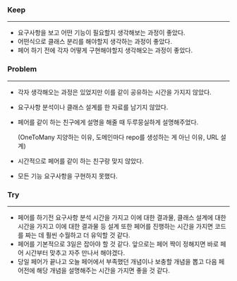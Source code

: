 ### Keep

---

- 요구사항을 보고 어떤 기능이 필요할지 생각해보는 과정이 좋았다.
- 어떤식으로 클래스 분리를 해야할지 생각하는 과정이 좋았다.
- 페어 하기 전에 각자 어떻게 구현해야할지 생각해오는 과정이 좋았다.

### Problem

---

- 각자 생각해오는 과정은 있었지만 이를 같이 공유하는 시간을 가지지 않았다.
- 요구사항 분석이나 클래스 설계를 한 자료를 남기지 않았다.
- 페어를 같이 하는 친구에게 설명을 해줄 때  두루뭉실하게 설명해주었다.

  (OneToMany 지양하는 이유, 도메인마다 repo를 생성하는 게 아닌 이유, URL 설계)

- 시간적으로 페어를 같이 하는 친구랑 맞지 않았다.
- 모든 기능 요구사항을 구현하지 못했다.

### Try

---

- 페어를 하기전 요구사항 분석 시간을 가지고 이에 대한 결과물, 클래스 설계에 대한 시간을 가지고 이에 대한 결과물 등 설계 또한 페어를 진행하는 시간을 가지면 코드를 짜는 데 훨씬 수월하고 더 유익할 것 같다.
- 페어를 기본적으로 3일은 잡아야 할 것 같다. 앞으로는 페어 짝이 정해지면 바로 페어 시간부터 맞추고 자주 만나서 해야겠다.
- 당일 페어가 끝나고 오늘 페어에서 부족했던 개념이나 보충할 개념을 뽑고 다음 페어전에 해당 개념을 설명해주는 시간을 가지면 좋을 것 같다.